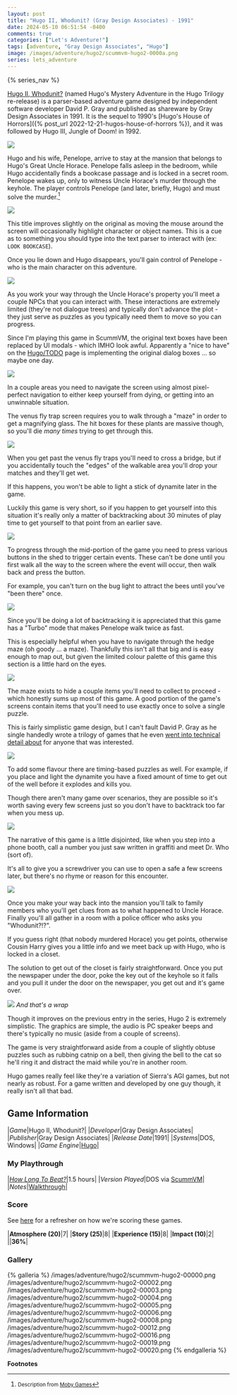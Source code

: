 ```yaml
---
layout: post
title: "Hugo II, Whodunit? (Gray Design Associates) - 1991"
date: 2024-05-10 06:51:54 -0400
comments: true
categories: ["Let's Adventure!"]
tags: [adventure, "Gray Design Associates", "Hugo"]
image: /images/adventure/hugo2/scummvm-hugo2-0000a.png
series: lets_adventure
---
```

{% series_nav %}

[Hugo II, Whodunit?](https://en.wikipedia.org/wiki/Hugo_II,_Whodunit%3F) (named Hugo's Mystery Adventure in the Hugo Trilogy re-release) is a parser-based adventure game designed by independent software developer David P. Gray and published as shareware by Gray Design Associates in 1991. It is the sequel to 1990's [Hugo's House of Horrors]({% post_url 2022-12-21-hugos-house-of-horrors %}), and it was followed by Hugo III, Jungle of Doom! in 1992.

![](/images/adventure/hugo2/scummvm-hugo2-00014.png)

Hugo and his wife, Penelope, arrive to stay at the mansion that belongs to Hugo's Great Uncle Horace. Penelope falls asleep in the bedroom, while Hugo accidentally finds a bookcase passage and is locked in a secret room. Penelope wakes up, only to witness Uncle Horace's murder through the keyhole. The player controls Penelope (and later, briefly, Hugo) and must solve the murder.[^1]

![](/images/adventure/hugo2/scummvm-hugo2-00001.png)

This title improves slightly on the original as moving the mouse around the screen will occasionally highlight character or object names. This is a cue as to something you should type into the text parser to interact with (ex: `LOOK BOOKCASE`).

Once you lie down and Hugo disappears, you'll gain control of Penelope - who is the main character on this adventure.

![](/images/adventure/hugo2/scummvm-hugo2-00007.png)

As you work your way through the Uncle Horace's property you'll meet a couple NPCs that you can interact with. These interactions are extremely limited (they're not dialogue trees) and typically don't advance the plot - they just serve as puzzles as you typically need them to move so you can progress.

Since I'm playing this game in ScummVM, the original text boxes have been replaced by UI modals - which IMHO look awful. Apparently a "nice to have" on the [Hugo/TODO](https://wiki.scummvm.org/index.php?title=Hugo/TODO) page is implementing the original dialog boxes ... so maybe one day.

![](/images/adventure/hugo2/scummvm-hugo2-00010.png)

In a couple areas you need to navigate the screen using almost pixel-perfect navigation to either keep yourself from dying, or getting into an unwinnable situation.

The venus fly trap screen requires you to walk through a "maze" in order to get a magnifying glass. The hit boxes for these plants are massive though, so you'll die _many times_ trying to get through this.

![](/images/adventure/hugo2/scummvm-hugo2-00011.png)

When you get past the venus fly traps you'll need to cross a bridge, but if you accidentally touch the "edges" of the walkable area you'll drop your matches and they'll get wet.

If this happens, you won't be able to light a stick of dynamite later in the game.

Luckily this game is very short, so if you happen to get yourself into this situation it's really only a matter of backtracking about 30 minutes of play time to get yourself to that point from an earlier save.

![](/images/adventure/hugo2/scummvm-hugo2-00013.png)

To progress through the mid-portion of the game you need to press various buttons in the shed to trigger certain events. These can't be done until you first walk all the way to the screen where the event will occur, then walk back and press the button.

For example, you can't turn on the bug light to attract the bees until you've "been there" once.

![](/images/adventure/hugo2/scummvm-hugo2-00009.png)

Since you'll be doing a lot of backtracking it is appreciated that this game has a "Turbo" mode that makes Penelope walk twice as fast.

This is especially helpful when you have to navigate through the hedge maze (oh goody ... a maze). Thankfully this isn't all that big and is easy enough to map out, but given the limited colour palette of this game this section is a little hard on the eyes.

![](/images/adventure/hugo2/scummvm-hugo2-00018.png)

The maze exists to hide a couple items you'll need to collect to proceed - which honestly sums up most of this game. A good portion of the game's screens contain items that you'll need to use exactly once to solve a single puzzle.

This is fairly simplistic game design, but I can't fault David P. Gray as he single handedly wrote a trilogy of games that he even [went into technical detail about](https://www.facebook.com/notes/759580011285484/) for anyone that was interested.

![](/images/adventure/hugo2/scummvm-hugo2-00017.png)

To add some flavour there are timing-based puzzles as well. For example, if you place and light the dynamite you have a fixed amount of time to get out of the well before it explodes and kills you.

Though there aren't many game over scenarios, they are possible so it's worth saving every few screens just so you don't have to backtrack too far when you mess up.

![](/images/adventure/hugo2/scummvm-hugo2-00015.png)

The narrative of this game is a little disjointed, like when you step into a phone booth, call a number you just saw written in graffiti and meet Dr. Who (sort of).

It's all to give you a screwdriver you can use to open a safe a few screens later, but there's no rhyme or reason for this encounter.

![](/images/adventure/hugo2/scummvm-hugo2-00021.png)

Once you make your way back into the mansion you'll talk to family members who you'll get clues from as to what happened to Uncle Horace. Finally you'll all gather in a room with a police officer who asks you "Whodunit?!?".

If you guess right (that nobody murdered Horace) you get points, otherwise Cousin Harry gives you a little info and we meet back up with Hugo, who is locked in a closet.

The solution to get out of the closet is fairly straightforward. Once you put the newspaper under the door, poke the key out of the keyhole so it falls and you pull it under the door on the newspaper, you get out and it's game over.

![](/images/adventure/hugo2/scummvm-hugo2-00022.png)
_And that's a wrap_

Though it improves on the previous entry in the series, Hugo 2 is extremely simplistic. The graphics are simple, the audio is PC speaker beeps and there's typically no music (aside from a couple of screens).

The game is very straightforward aside from a couple of slightly obtuse puzzles such as rubbing catnip on a bell, then giving the bell to the cat so he'll ring it and distract the maid while you're in another room.

Hugo games really feel like they're a variation of Sierra's AGI games, but not nearly as robust. For a game written and developed by one guy though, it really isn't all that bad.

## Game Information

|*Game*|Hugo II, Whodunit?|
|*Developer*|Gray Design Associates|
|*Publisher*|Gray Design Associates|
|*Release Date*|1991|
|*Systems*|DOS, Windows|
|*Game Engine*|[Hugo](https://wiki.scummvm.org/index.php?title=Hugo)|

### My Playthrough

|[*How Long To Beat?*](https://howlongtobeat.com/game/28569)|1.5 hours|
|*Version Played*|DOS via [ScummVM](https://www.scummvm.org/)|
|*Notes*|[Walkthrough](http://gamerwalkthroughs.com/hugo-2-whodunit/)|

### Score

See [here](https://www.alexbevi.com/blog/2021/07/28/adventure-games-1980-1999/#scoring) for a refresher on how we're scoring these games.

|**Atmosphere (20)**|7|
|**Story (25)**|8|
|**Experience (15)**|8|
|**Impact (10)**|2|
||**36%**|

### Gallery

{% galleria %}
/images/adventure/hugo2/scummvm-hugo2-00000.png
/images/adventure/hugo2/scummvm-hugo2-00002.png
/images/adventure/hugo2/scummvm-hugo2-00003.png
/images/adventure/hugo2/scummvm-hugo2-00004.png
/images/adventure/hugo2/scummvm-hugo2-00005.png
/images/adventure/hugo2/scummvm-hugo2-00006.png
/images/adventure/hugo2/scummvm-hugo2-00008.png
/images/adventure/hugo2/scummvm-hugo2-00012.png
/images/adventure/hugo2/scummvm-hugo2-00016.png
/images/adventure/hugo2/scummvm-hugo2-00019.png
/images/adventure/hugo2/scummvm-hugo2-00020.png
{% endgalleria %}

**Footnotes**

[^1]: <small>Description from [Moby Games](https://www.mobygames.com/game/1158/hugo-ii-whodunit/)</small>


